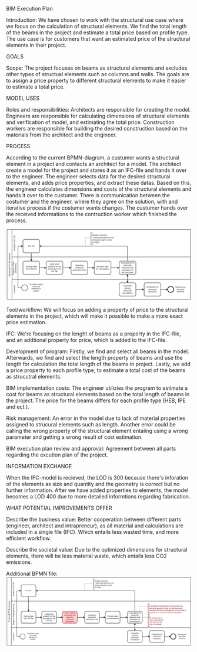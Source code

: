 BIM Execution Plan

Introduction:
We have chosen to work with the structural use case where we focus on the calculation of structural elements. We find the total length of the beams in the project and estimate a total price based on profile type. The use case is for customers that want an estimated price of the structural elements in their project.

GOALS

Scope:
The project focuses on beams as structural elements and excludes other types of structual elements such as columns and walls. The goals are to assign a price property to different structural elements to make it easier to estimate a total price.

MODEL USES

Roles and responsibilities:
Architects are responsible for creating the model.
Engineers are responsible for calculating dimensions of structural elements and verification of model, and estimating the total price.
Construction workers are responsible for building the desired construction based on the materials from the architect and the engineer.

PROCESS

According to the current BPMN-diagram, a custumer wants a structural element in a project and contacts an architect for a model. The architect create a model for the project and stores it as an IFC-file and hands it over to the engineer. The engineer selects data for the desired structural elements, and adds price properties, and extract these datas. Based on this, the engineer calculates dimensions and costs of the structural elements and hands it over to the custumer. There is communication between the costumer and the engineer, where they agree on the solution, with and iterative process if the costumer wants changes. The custumer hands over the received informations to the contruction worker which finished the process.  

<img src="BPMN_current.svg ">

Tool/workflow:
We will focus on adding a property of price to the structural elements in the project, which will make it possible to make a more exact price estimation.

IFC:
We're focusing on the lenght of beams as a property in the IFC-file, and an addtional property for price, which is added to the IFC-file. 

Development of program:
Firstly, we find and select all beams in the model. Afterwards, we find and select the length property of beams and use the length for calculation the total length of the beams in project. Lastly, we add a price property to each profile type, to estimate a total cost of the beams as strucutral elements. 

BIM implementation costs:
The engineer utilizies the program to estimate a cost for beams as structural elements based on the total length of beams in the project. The price for the beams differs for each profile type (HEB, IPE and ect.).

Risk management:
An error in the model due to lack of material properties assigned to strucural elements such as length. Another error could be calling the wrong property of the structural element entaling using a wrong parameter and getting a wrong result of cost estimation.  

BIM execution plan review and approval:
Agreement between all parts regarding the excution plan of the project. 

INFORMATION EXCHANGE

When the IFC-model is recieved, the LOD is 300 because there's inforation of the elements as size and quantity and the geometry is correct but no further information. After we have added properties to elements, the model becomes a LOD 400 due to more detailed informtions regarding fabrication.    

WHAT POTENTIAL IMPROVEMENTS OFFER

Describe the business value:
Better cooperation between different parts (engineer, architect and intrapreneur), as all material and calculations are included in a single file (IFC). Which entails less wasted time, and more efficient workflow. 

Describe the societal value:
Due to the optimized dimensions for structural elements, there will be less material waste, which entails less CO2 emissions.

Additional BPMN file:
<img src="BPMN_additions.svg ">
